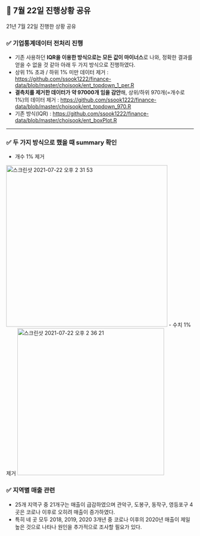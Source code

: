 ## 📍 7월 22일 진행상황 공유
21년 7월 22일 진행한 상황 공유
###  ✅ 기업통계데이터 전처리 진행
- 기존 사용하던 **IQR을 이용한 방식으로는 모든 값이 마이너스**로 나와, 정확한 결과를 얻을 수 없을 것 같아 아래 두 가지 방식으로 진행하였다.
- 상위 1% 초과 / 하위 1% 미만 데이터 제거 : https://github.com/ssook1222/finance-data/blob/master/choisook/ent_topdown_1_per.R
- **결측치를 제거한 데이터가 약 97000개 임을 감안**해, 상위/하위 970개(=개수로 1%)의 데이터 제거 : https://github.com/ssook1222/finance-data/blob/master/choisook/ent_topdown_970.R
- 기존 방식(IQR) : https://github.com/ssook1222/finance-data/blob/master/choisook/ent_boxPlot.R
---
### ✅ 두 가지 방식으로 했을 때 summary 확인
- 개수 1% 제거
<img width="433" alt="스크린샷 2021-07-22 오후 2 31 53" src="https://user-images.githubusercontent.com/60427387/126593844-35f8fa6d-ca46-439f-a952-d5b5750795ab.png">
- 수치 1% 제거
<img width="394" alt="스크린샷 2021-07-22 오후 2 36 21" src="https://user-images.githubusercontent.com/60427387/126594073-bafabb2a-da90-492f-9f18-b47e61adc496.png">


### ✅ 지역별 매출 관련
- 25개 지역구 중 21개구는 매출이 급감하였으며 관악구, 도봉구, 동작구, 영등포구 4곳은 코로나 이후로 오히려 매출이 증가하였다.
- 특히 네 곳 모두 2018, 2019, 2020 3개년 중 코로나 이후의 2020년 매출이 제일 높은 것으로 나타나 원인을 추가적으로 조사할 필요가 있다. 

